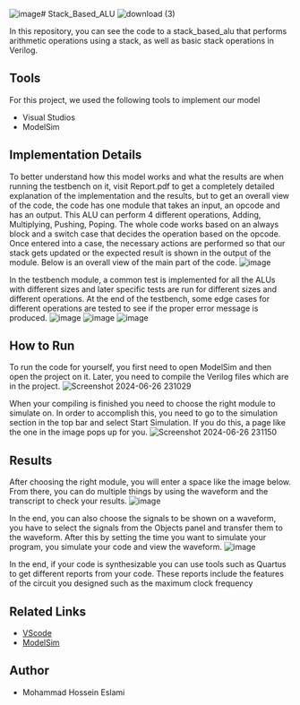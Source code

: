 ![image](https://github.com/Mohammad-Hossein-Eslami/Stack_Based_ALU/assets/119133038/0a413cb8-8b73-49ce-a61d-6d672d266dab)# Stack_Based_ALU
![download (3)](https://github.com/Mohammad-Hossein-Eslami/Stack_Based_ALU/assets/119133038/7755e1ec-80e7-4104-9b9d-a6bc5fbb92b2)


In this repository, you can see the code to a stack_based_alu that performs arithmetic operations using a stack, as well as basic stack operations in Verilog.



## Tools
For this project, we used the following tools to implement our model
- Visual Studios
- ModelSim

## Implementation Details
To better understand how this model works and what the results are when running the testbench on it, visit Report.pdf to get a completely detailed explanation of the implementation and the results, but to get an overall view of the code, the code has one module that takes an input, an opcode and has an output. This ALU can perform 4 different operations, Adding, Multiplying, Pushing, Poping. The whole code works based on an always block and a switch case that decides the operation based on the opcode. Once entered into a case, the necessary actions are performed so that our stack gets updated or the expected result is shown in the output of the module. 
Below is an overall view of the main part of the code. 
![image](https://github.com/Mohammad-Hossein-Eslami/Stack_Based_ALU/assets/119133038/8487b7e4-57e4-48a0-8e0d-733e5c661db6)

In the testbench module, a common test is implemented for all the ALUs with different sizes and later specific tests are run for different sizes and different operations. At the end of the testbench, some edge cases for different operations are tested to see if the proper error message is produced. 
![image](https://github.com/Mohammad-Hossein-Eslami/Stack_Based_ALU/assets/119133038/c753399f-104e-4751-bbdd-e0ddaf1ab18e)
![image](https://github.com/Mohammad-Hossein-Eslami/Stack_Based_ALU/assets/119133038/8a321839-2585-470a-a8dc-f26eb5850595)
![image](https://github.com/Mohammad-Hossein-Eslami/Stack_Based_ALU/assets/119133038/a6ac0aae-bea3-4898-a17c-1ccee48e45a6)



## How to Run
To run the code for yourself, you first need to open ModelSim and then open the project on it. 
Later, you need to compile the Verilog files which are in the project. 
![Screenshot 2024-06-26 231029](https://github.com/Mohammad-Hossein-Eslami/Stack_Based_ALU/assets/119133038/6816cd19-aae5-4fdf-8000-fadb625cd47c)


When your compiling is finished you need to choose the right module to simulate on. In order to accomplish this, you need to go to the simulation section in the top bar and select Start Simulation. If you do this, a page like the one in the image pops up for you. 
![Screenshot 2024-06-26 231150](https://github.com/Mohammad-Hossein-Eslami/Stack_Based_ALU/assets/119133038/47791634-f18a-4a1e-9dad-61d2132c7379)


## Results
After choosing the right module, you will enter a space like the image below. From there, you can do multiple things by using the waveform and the transcript to check your results.
![image](https://github.com/Mohammad-Hossein-Eslami/Stack_Based_ALU/assets/119133038/3fb837cc-dbe7-47ee-ba85-7ba6ad794cf8)

In the end, you can also choose the signals to be shown on a waveform, you have to select the signals from the Objects panel and transfer them to the waveform. After this by setting the time you want to simulate your program, you simulate your code and view the waveform. 
![image](https://github.com/Mohammad-Hossein-Eslami/Stack_Based_ALU/assets/119133038/e881e6e8-d57b-4984-91ad-5656dbb2ad9a)


In the end, if your code is synthesizable you can use tools such as Quartus to get different reports from your code. These reports include the features of the circuit you designed such as the maximum clock frequency


## Related Links
- [VScode](https://code.visualstudio.com/download)
- [ModelSim](https://www.intel.com/content/www/us/en/software-kit/750368/modelsim-intel-fpgas-standard-edition-software-version-18-1.html)

## Author
- Mohammad Hossein Eslami



